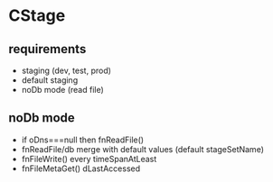 #   CStage

##  requirements
-   staging (dev, test, prod)
-   default staging
-   noDb mode (read file)

##  noDb mode
-   if oDns===null then fnReadFile()
-   fnReadFile/db merge with default values (default stageSetName)
-   fnFileWrite() every timeSpanAtLeast
-   fnFileMetaGet() dLastAccessed

